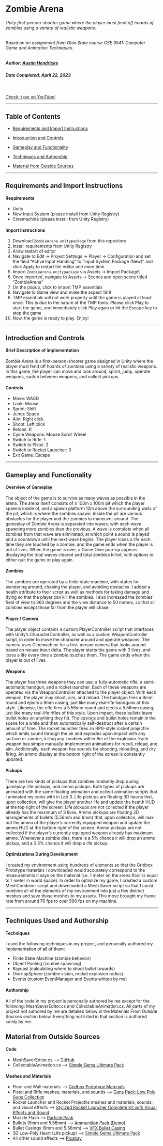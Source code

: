 # Zombie Arena
###### Unity first-person-shooter game where the player must fend off hoards of zombies using a variety of realistic weapons.
###### Based on an assignment from Ohio State course CSE 3541: Computer Game and Animation Techniques.
##### Author: [Austin Hendricks](https://github.com/austin-hendricks)
##### Date Completed: April 22, 2023

<br>

[Check it out on YouTube!](https://youtu.be/roXTK8zMuA8)
<br>

---

## Table of Contents

- [Requirements and Import Instructions](#Req)

- [Introduction and Controls](#Intro)

- [Gameplay and Functionality](#Func)

- [Techniques and Authorship](#Auth)

- [Material from Outside Sources](#Ref)

---

## Requirements and Import Instructions <a name="Req"></a>

#### Requirements
- Unity
- New Input System (please install from Unity Registry)
- Cinemachine (please install from Unity Registry)

#### Import Instructions

1. Download `ZombieArena.unitypackage` from this repository
2. Install requirements from Unity Registry
3. Allow restart of editor
4. Navigate to Edit → Project Settings → Player → Configuration and set the field
“Active Input Handling” to “Input System Package (New)” and click Apply to
restart the editor one more time
5. Import `ZombieArena.unitypackage` via Assets → Import Package\
6. Once imported, navigate to Assets → Scenes and open scene titled
“ZombieArena”
7. On the popup, click to import TMP essentials
8. Navigate to Game view and make the aspect 16:9
9. TMP essentials will not work properly until the game is played at least once. This
is due to the nature of the TMP fonts. Please click Play to start the game, and
immediately click Play again or hit the Escape key to stop the game
10. Now, the game is ready to play. Enjoy!


---

## Introduction and Controls <a name="Intro"></a>

#### Brief Description of Implementation
Zombie Arena is a first-person-shooter game designed in Unity where
the player must fend off hoards of zombies using a variety of realistic weapons. 
In this game, the player can move and look around, sprint, jump, operate
weapons, switch between weapons, and collect pickups.

#### Controls
- Move: WASD
- Look: Mouse
- Sprint: Shift
- Jump: Space
- Aim: Right click
- Shoot: Left click
- Reload: R
- Cycle Weapons: Mouse Scroll Wheel
- Switch to Rifle: 1
- Switch to Pistol: 2
- Switch to Rocket Launcher: 3
- Exit Game: Escape

---

## Gameplay and Functionality <a name="Func"></a>

#### Overview of Gameplay
The object of the game is to survive as many waves as possible in the arena.
The arena itself consists of a 100m x 100m pit which the player spawns inside of, and a
spawn platform 12m above the surrounding walls of the pit, which is where the zombies
spawn. Inside the pit are various obstacles for the player and the zombies to maneuver
around. The gameplay of Zombie Arena is separated into waves, with each wave
spawning more zombies than the previous. A wave is complete when all zombies from
that wave are eliminated, at which point a sound is played and a countdown until the
next wave begins. The player loses a life each time they are touched by a zombie, and
the game ends when the player is out of lives. When the game is over, a Game Over
pop-up appears displaying the total waves cleared and total zombies killed, with options
to either quit the game or play again.

#### Zombies
The zombies are operated by a finite state machine, with states for wandering
around, chasing the player, and avoiding obstacles. I added a health attribute to their
script as well as methods for taking damage and dying so that the player can kill the
zombies. I also increased the zombies’ field of view to 360 degrees and the view
distance to 50 meters, so that all zombies except those far from the player will chase.

#### Player / Camera
The player object contains a custom PlayerController script that interfaces with
Unity’s CharacterController, as well as a custom WeaponController script, in order to
move the character around and operate weapons. The camera uses Cinemachine for a
first-person camera that looks around based on mouse input delta. The player starts the
game with 3 lives, and loses a life every time a zombie touches them. The game ends
when the player is out of lives.

#### Weapons
The player has three weapons they can use: a fully-automatic rifle, a
semi-automatic handgun, and a rocket launcher. Each of these weapons are operated
via the WeaponController attached to the player object. With each weapon, the player
may shoot, aim, and reload. The handgun fires a 9mm round and ejects a 9mm casing,
just like many real-life handguns of this style. Likewise, the rifle fires a 5.56mm round
and ejects a 5.56mm casing, just like many real-life rifles of this style. Upon impact,
these bullets leave bullet holes on anything they hit. The casings and bullet holes
remain in the scene for a while and then automatically self-destruct after a certain
amount of time. The rocket launcher fires an RPG-style rocket projectile which emits
sound through the air and explodes upon impact with any surface or zombie, killing any
zombies within 8m of the explosion. Each weapon has simple manually-implemented
animations for recoil, reload, and aim. Additionally, each weapon has sounds for
shooting, reloading, and dry firing. An ammo display at the bottom right of the screen is
constantly updated.

#### Pickups
There are two kinds of pickups that zombies randomly drop during gameplay: life
pickups, and ammo pickups. Both types of pickups are animated with the same floating
animation and collect animation scripts that I animated my coins with in Lab 3. Life
pickups are floating 3D hearts that, upon collection, will give the player another life and
update the health HUD at the top right of the screen. Life pickups are not collected if the
player already has the maximum of 3 lives. Ammo pickups are floating 3D
arrangements of bullets (5.56mm and 9mm) that, upon collection, will max out the
ammo of the player’s currently equipped weapon and update the ammo HUD at the
bottom right of the screen. Ammo pickups are not collected if the player’s currently
equipped weapon already has maximum ammo. Whenever a zombie dies, there is a 5%
chance it will drop an ammo pickup, and a 0.5% chance it will drop a life pickup.

#### Optimizations During Development
I created my environment using hundreds of elements so that the Gridbox
Prototype materials I downloaded would accurately correspond to the measurements it
says on the material (i.e. 1 meter on the arena floor is equal to 1 meter in world space).
In order to optimize my game, I created a custom MeshCombiner script and
downloaded a Mesh Saver script so that I could combine all of the elements of my
environment into just a few distinct meshes and save those meshes to my assets. This
move brought my frame rate from around 70 fps to over 500 fps on my machine.

---

## Techniques Used and Authorship <a name="Auth"></a>

#### Techniques
I used the following techniques in my project, and personally authored my
implementation of all of them:
- Finite State Machine (zombie behavior)
- Object Pooling (zombie spawning)
- Raycast (calculating where to shoot bullet towards)
- OverlapSphere (zombie vision, rocket explosion radius)
- Events (custom EventManager and Events written by me)

#### Authorship
All of the code in my project is personally authored by me except for the
following: MeshSaverEditor.cs and CollectableAnimation.cs. All parts of my project not
authored by me are detailed below in the Materials From Outside Sources section below. 
Everything not listed in that section is authored solely by me.

## Material from Outside Sources <a name="Ref"></a>

#### Code
- MeshSaverEditor.cs --> [GitHub](https://github.com/pharan/Unity-MeshSaver/blob/master/MeshSaver/Editor/MeshSaverEditor.cs)
- CollectableAnimation.cs -–> [Simple Gems Ultimate Pack](https://assetstore.unity.com/packages/3d/props/simple-gems-ultimate-animated-customizable-pack-73764)

#### Meshes and Materials
- Floor and Wall materials –-> [Gridbox Prototype Materials](https://assetstore.unity.com/packages/2d/textures-materials/gridbox-prototype-materials-129127)
- Pistol and Rifle meshes, materials, and sounds –-> [Guns Pack: Low Poly Guns Collection](https://assetstore.unity.com/packages/3d/props/guns/guns-pack-low-poly-guns-collection-192553)
- Rocket Launcher and Rocket Projectile meshes and materials, sounds, and
visual effects –-> [Stylized Rocket Launcher Complete Kit with Visual Effects and
Sound](https://assetstore.unity.com/packages/3d/props/guns/stylized-rocket-launcher-complete-kit-with-visual-effects-and-so-178718)
- Muzzle Flash -–> [Particle Pack](https://assetstore.unity.com/packages/vfx/particles/particle-pack-127325)
- Bullets (9mm and 5.56mm) –-> [Ammunition Pack (Demo)](https://assetstore.unity.com/packages/3d/ammunition-pack-demo-82208)
- Bullet Casings (9mm and 5.56mm) –-> [VFX Bullet Casing](https://assetstore.unity.com/packages/3d/characters/vfx-bullet-casing-120111)
- 3D Low-Poly Heart (Life pickup) –-> [Simple Gems Ultimate Pack](https://assetstore.unity.com/packages/3d/props/simple-gems-ultimate-animated-customizable-pack-73764)
- All other sound effects –-> [Pixabay](https://pixabay.com/sound-effects/)
